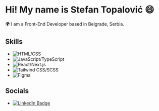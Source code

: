 # Hi! My name is Stefan Topalović 😄

🌍 I am a Front-End Developer based in Belgrade, Serbia.

## Skills
- ![HTML/CSS](https://skillicons.dev/icons?i=html,css)
- ![JavaScript/TypeScript](https://skillicons.dev/icons?i=js,ts)
- ![React/Next.js](https://skillicons.dev/icons?i=react,next)
- ![Tailwind CSS/SCSS](https://skillicons.dev/icons?i=tailwind,scss)
- ![Figma](https://skillicons.dev/icons?i=figma)

## Socials
- [![LinkedIn Badge](https://img.shields.io/badge/LinkedIn-blue?style=for-the-badge&logo=linkedin&logoColor=white)](https://www.linkedin.com/in/stefan-topalovic-dev/)
